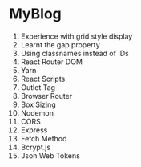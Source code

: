 # MyBlog
01. Experience with grid style display
02. Learnt the gap property
03. Using classnames instead of IDs
04. React Router DOM
05. Yarn
06. React Scripts
07. Outlet Tag
08. Browser Router
09. Box Sizing
10. Nodemon 
11. CORS
12. Express
13. Fetch Method
14. Bcrypt.js
15. Json Web Tokens

